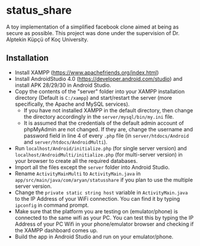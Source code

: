 # status_share
A toy implementation of a simplified facebook clone aimed at being as secure as possible.
This project was done under the supervision of Dr. Alptekin Küpçü of Koç University.

## Installation
* Install XAMPP (https://www.apachefriends.org/index.html)
* Install AndroidStudio 4.0 (https://developer.android.com/studio) and install APK 28/29/30 in Android Studio.
* Copy the contents of the "server" folder into your XAMPP installation directory (Default is `C:/xampp`) and start/restart the server (more specifically, the Apache and MySQL services). 
  * If you have not installed XAMPP in the default directory, then change the directory accordingly in the `server/mysql/bin/my.ini` file.
  * It is assumed that the credentials of the default admin account of phpMyAdmin are not changed. If they are, change the username and password field in line 4 of every `.php` file (in `server/htdocs/Android` and `server/htdocs/AndroidMulti`).
* Run `localhost/Android/initialize.php` (for single server version) and `localhost/AndroidMulti/initialize.php` (for multi-server version) in your browser to create all the required databases.
* Import all the files except the `server` folder into Android Studio.
* Rename `ActivityMainMulti` to `ActivityMain.java` in `app/src/main/java/com/aryan/statusshare` if you plan to use the multiple server version.
* Change the `private static string host` variable in `ActivityMain.java` to the IP Address of your WiFi connection. You can find it by typing `ipconfig` in command prompt. 
* Make sure that the platform you are testing on (emulator/phone) is connected to the same wifi as your PC. You can test this by typing the IP Address of your PC Wifi in your phone/emulator browser and checking if the XAMPP dashboard comes up.
* Build the app in Android Studio and run on your emulator/phone.
